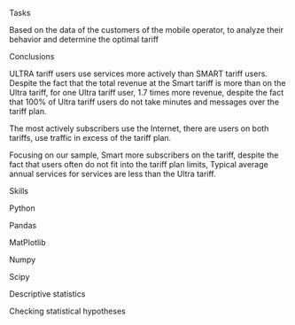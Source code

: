 Tasks

Based on the data of the customers of the mobile operator, to analyze their behavior and determine the optimal tariff

Conclusions

ULTRA tariff users use services more actively than SMART tariff users. Despite the fact that the total revenue at the Smart tariff is more
than on the Ultra tariff, for one Ultra tariff user, 1.7 times more revenue, despite the fact that 100% of Ultra tariff users do not take minutes and messages
over the tariff plan.

The most actively subscribers use the Internet, there are users on both tariffs, use traffic in excess of the tariff plan.

Focusing on our sample, Smart more subscribers on the tariff, despite the fact that users often do not fit into the tariff plan limits,
Typical average annual services for services are less than the Ultra tariff.

Skills

Python

Pandas

MatPlotlib

Numpy

Scipy

Descriptive statistics

Checking statistical hypotheses
